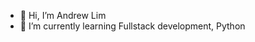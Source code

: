- 👋 Hi, I’m Andrew Lim
- 🌱 I’m currently learning Fullstack development, Python
<!---
ALdente95/ALdente95 is a ✨ special ✨ repository because its `README.md` (this file) appears on your GitHub profile.
You can click the Preview link to take a look at your changes.
--->
